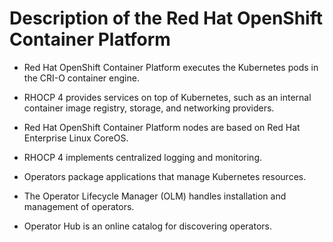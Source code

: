 # Description of the Red Hat OpenShift Container Platform

- Red Hat OpenShift Container Platform executes the Kubernetes pods in the CRI-O container engine.

- RHOCP 4 provides services on top of Kubernetes, such as an internal container image registry, storage, and networking providers.

- Red Hat OpenShift Container Platform nodes are based on Red Hat Enterprise Linux CoreOS.

- RHOCP 4 implements centralized logging and monitoring.

- Operators package applications that manage Kubernetes resources.

- The Operator Lifecycle Manager (OLM) handles installation and management of operators.

- Operator Hub is an online catalog for discovering operators.